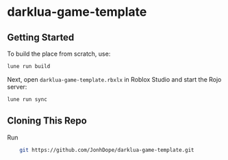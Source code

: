 # darklua-game-template

## Getting Started
To build the place from scratch, use:

```bash
lune run build
```

Next, open `darklua-game-template.rbxlx` in Roblox Studio and start the Rojo server:

```bash
lune run sync
```

## Cloning This Repo
Run
```bash
    git https://github.com/JonhDope/darklua-game-template.git
```
